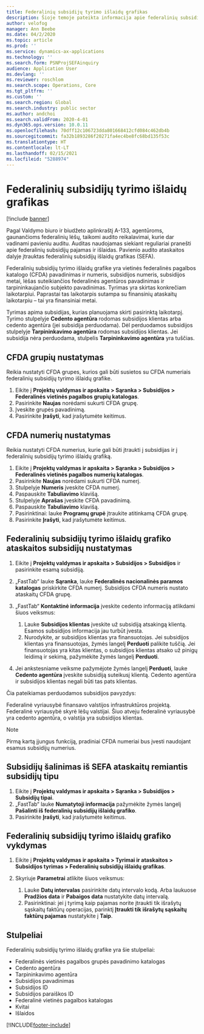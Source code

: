 ```yaml
---
title: Federalinių subsidijų tyrimo išlaidų grafikas
description: Šioje temoje pateikta informacija apie federalinių subsidijų tyrimo išlaidų grafiką.
author: velofog
manager: Ann Beebe
ms.date: 04/2/2020
ms.topic: article
ms.prod: ''
ms.service: dynamics-ax-applications
ms.technology: ''
ms.search.form: PSNProjSEFAinquiry
audience: Application User
ms.devlang: ''
ms.reviewer: roschlom
ms.search.scope: Operations, Core
ms.tgt_pltfrm: ''
ms.custom: ''
ms.search.region: Global
ms.search.industry: public sector
ms.author: andchoi
ms.search.validFrom: 2020-4-01
ms.dyn365.ops.version: 10.0.11
ms.openlocfilehash: 70dff12c106723dda801668412cfd084c462db4b
ms.sourcegitcommit: fa32b1893286f20271fa4ec4be8fc68bd135f53c
ms.translationtype: HT
ms.contentlocale: lt-LT
ms.lasthandoff: 02/15/2021
ms.locfileid: "5288974"
---
```

# <a name="schedule-of-expenditures-of-federal-awards-inquiry"></a>Federalinių subsidijų tyrimo išlaidų grafikas

[!include [banner](../includes/banner.md)]

Pagal Valdymo biuro ir biudžeto aplinkraštį A-133, agentūroms, gaunančioms federalinių lėšų, taikomi audito reikalavimai, kurie dar vadinami pavieniu auditu. Auditas naudojamas siekiant reguliariai pranešti apie federalinių subsidijų pajamas ir išlaidas. Pavienio audito ataskaitos dalyje įtrauktas federalinių subsidijų išlaidų grafikas (SEFA).

Federalinių subsidijų tyrimo išlaidų grafike yra vietinės federalinės pagalbos katalogo (CFDA) pavadinimas ir numeris, subsidijos numeris, subsidijos metai, lėšas suteikiančios federalinės agentūros pavadinimas ir tarpininkaujančio subjekto pavadinimas. Tyrimas yra skirtas konkrečiam laikotarpiui. Paprastai tas laikotarpis sutampa su finansinių ataskaitų laikotarpiu – tai yra finansiniai metai.

Tyrimas apima subsidijas, kurias planuojama skirti pasirinktą laikotarpį. Tyrimo stulpelyje **Cedento agentūra** rodomas subsidijos klientas arba cedento agentūra (jei subsidija perduodama). Dėl perduodamos subsidijos stulpelyje **Tarpininkavimo agentūra** rodomas subsidijos klientas. Jei subsidija nėra perduodama, stulpelis **Tarpininkavimo agentūra** yra tuščias.

## <a name="set-up-the-cfda-clusters"></a>CFDA grupių nustatymas

Reikia nustatyti CFDA grupes, kurios gali būti susietos su CFDA numeriais federalinių subsidijų tyrimo išlaidų grafike.

1. Eikite į **Projektų valdymas ir apskaita \> Sąranka \> Subsidijos \> Federalinės vietinės pagalbos grupių katalogas**.
2. Pasirinkite **Naujas** norėdami sukurti CFDA grupę.
3. Įveskite grupės pavadinimą.
4. Pasirinkite **Įrašyti**, kad įrašytumėte keitimus.

## <a name="set-up-cfda-numbers"></a>CFDA numerių nustatymas

Reikia nustatyti CFDA numerius, kurie gali būti įtraukti į subsidijas ir į federalinių subsidijų tyrimo išlaidų grafiką.

1. Eikite į **Projektų valdymas ir apskaita \> Sąranka \> Subsidijos \> Federalinės vietinės pagalbos numerių katalogas**.
2. Pasirinkite **Naujas** norėdami sukurti CFDA numerį.
3. Stulpelyje **Numeris** įveskite CFDA numerį.
4. Paspauskite **Tabuliavimo** klavišą.
5. Stulpelyje **Aprašas** įveskite CFDA pavadinimą.
6. Paspauskite **Tabuliavimo** klavišą.
7. Pasirinktinai: lauke **Programų grupė** įtraukite atitinkamą CFDA grupę.
8. Pasirinkite **Įrašyti**, kad įrašytumėte keitimus.

## <a name="set-up-grants-to-report-for-the-schedule-of-expenditures-of-federal-awards-inquiry"></a>Federalinių subsidijų tyrimo išlaidų grafiko ataskaitos subsidijų nustatymas

1. Eikite į **Projektų valdymas ir apskaita \> Subsidijos \> Subsidijos** ir pasirinkite esamą subsidiją.
2. „FastTab“ lauke **Sąranka**, lauke **Federalinės nacionalinės paramos katalogas** priskirkite CFDA numerį. Subsidijos CFDA numeris nustato ataskaitų CFDA grupę.
3. „FastTab“ **Kontaktinė informacija** įveskite cedento informaciją atlikdami šiuos veiksmus:

    1. Lauke **Subsidijos klientas** įveskite už subsidiją atsakingą klientą. Esamos subsidijos informacija jau turbūt įvesta.
    2. Nurodykite, ar subsidijos klientas yra finansuotojas. Jei subsidijos klientas yra finansuotojas, žymės langelį **Perduoti** palikite tuščią. Jei finansuotojas yra kitas klientas, o subsidijos klientas atsako už pinigų leidimą ir sekimą, pažymėkite žymės langelį **Perduoti**.

4. Jei ankstesniame veiksme pažymėjote žymės langelį **Perduoti**, lauke **Cedento agentūra** įveskite subsidiją suteikusį klientą. Cedento agentūra ir subsidijos klientas negali būti tas pats klientas.

Čia pateikiamas perduodamos subsidijos pavyzdys:

Federalinė vyriausybė finansavo valstijos infrastruktūros projektą. Federalinė vyriausybė skyrė lėšų valstijai. Šiuo atveju federalinė vyriausybė yra cedento agentūra, o valstija yra subsidijos klientas.

> [!NOTE] 
> Pirmą kartą įjungus funkciją, pradiniai CFDA numeriai bus įvesti naudojant esamus subsidijų numerius.

## <a name="exclude-grants-from-sefa-reporting-based-on-the-grant-type"></a>Subsidijų šalinimas iš SEFA ataskaitų remiantis subsidijų tipu

1. Eikite į **Projektų valdymas ir apskaita \> Sąranka \> Subsidijos \> Subsidijų tipai**.
2. „FastTab“ lauke **Numatytoji informacija** pažymėkite žymės langelį **Pašalinti iš federalinių subsidijų išlaidų grafiko**.
3. Pasirinkite **Įrašyti**, kad įrašytumėte keitimus.

## <a name="run-the-schedule-of-expenditures-of-federal-awards-inquiry"></a>Federalinių subsidijų tyrimo išlaidų grafiko vykdymas

1. Eikite į **Projektų valdymas ir apskaita \> Tyrimai ir ataskaitos \> Subsidijos tyrimas \> Federalinių subsidijų išlaidų grafikas**.
2. Skyriuje **Parametrai** atlikite šiuos veiksmus:

    1. Lauke **Datų intervalas** pasirinkite datų intervalo kodą. Arba laukuose **Pradžios data** ir **Pabaigos data** nustatykite datų intervalą.
    2. Pasirinktinai: jei į tyrimą kaip pajamas norite įtraukti tik išrašytų sąskaitų faktūrų operacijas, parinktį **Įtraukti tik išrašytų sąskaitų faktūrų pajamas** nustatykite į **Taip**.

## <a name="columns"></a>Stulpeliai

Federalinių subsidijų tyrimo išlaidų grafike yra šie stulpeliai:

- Federalinės vietinės pagalbos grupės pavadinimo katalogas
- Cedento agentūra
- Tarpininkavimo agentūra
- Subsidijos pavadinimas
- Subsidijos ID
- Subsidijos paraiškos ID
- Federalinė vietinės pagalbos katalogas
- Kvitai
- Išlaidos


[!INCLUDE[footer-include](../includes/footer-banner.md)]